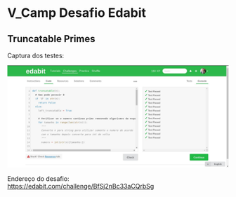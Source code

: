 # V_Camp Desafio Edabit

## Truncatable Primes
Captura dos testes:

![Captura dos testes](captura-dos-testes.jpg)

Endereço do desafio:  
https://edabit.com/challenge/BfSj2nBc33aCQrbSg